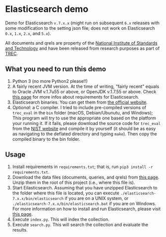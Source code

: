 # Elasticsearch demo

Demo for Elasticsearch `v.7.x.x` (might run on subsequent `6.x` releases with some modification to the setting json file; does not work on Elasticsearch `0.x`, `1.x`, `2.x`, and `5.x`).

All documents and qrels are property of the [National Institute of Standards and Technology](http://www.nist.gov) and have been released from research purposes as part of [TREC](http://trec.nist.gov).

## What you need to run this demo

1. Python 3 (no more Python2 please!!)
2. A fairly recent JVM version. At the time of writing, "fairly recent" equals to Oracle JVM v.1.7u55 or above, or OpenJDK v.1.7.55 or above. Check [this page](https://www.elastic.co/support/matrix) for more infos about requirements for Elasticsearch.
3. Elasticsearch binaries. You can get them from [the official website](https://www.elastic.co/downloads/elasticsearch).
4. *Optional*: a C compiler. I tried to include pre-compiled versions of `trec_eval` in the `bin` folder (macOS, Debian/Ubunutu, and Windows); This program will try to use the appropriate one based on the platform your running it. If it fails, please download the source code for `trec_eval` from the [NIST website](http://trec.nist.gov/trec_eval/trec_eval_latest.tar.gz) and compile it by yourself (it should be as easy as navigating to the deflated directory and typing `make`). Then copy the compiled binary to the bin folder.

## Usage

1. Install requirements in `requirements.txt`; that is, run `pip3 install -r requirements.txt`.
2. Download the data files (documents, queries, and qrels) from [this page](https://github.com/lucasoldaini/elasticsearch-demo/releases/tag/data-v.1.0). Unzip them in the root of this project (i.e., where this file is).
2. Start Eilasticsearch. Assuming that you have unzipped Elasticsearch to the folder where this file is located, you can execute `./elasticsearch-7.x.x/bin/elasticsearch` if you are on a UNIX system, or `./elasticsearch-7.x.x/bin/elasticsearch.bat` if you are on Windows. For more information on how to install and run Elasticsearch, please visit [this page](https://www.elastic.co/guide/en/elasticsearch/reference/current/setup.html).
3. Execute `index.py`. This will index the collection.
4. Execute `search.py`. This will search the collection and evaluate the results.
